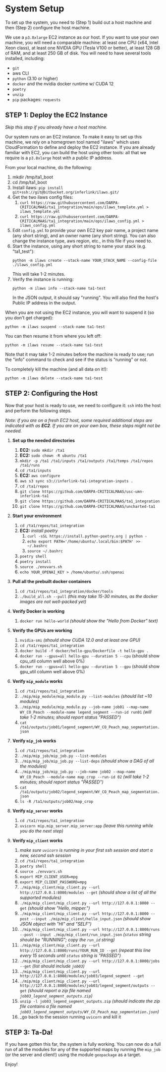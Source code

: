 # System Setup

To set up the system, you need to (Step 1) build out a host machine and then
(Step 2) configure the host machine.

We use a `p3.8xlarge` EC2 instance as our host. If you want to use your own
machine, you will need a comparable machine: at least one CPU (x64, Intel Xeon
class), at least one NVIDIA GPU (Tesla V100 or better), at least 128 GB of
RAM, and at least 250 GB of disk. You will need to have several tools
installed, including:
* `git`
* aws CLI
* `python` (3.10 or higher)
* `docker` and the nvidia docker runtime w/ CUDA 12
* `poetry`
* `unzip`
* `pip` packages: `requests`


## STEP 1: Deploy the EC2 Instance

_Skip this step if you already have a host machine._

Our system runs on an EC2 instance. To make it easy to set up this machine, we
rely on a homegrown tool named "ilaws" which uses CloudFormation to define and
deploy the EC2 instance. If you are already familiar with EC2, you can build
the host using other tools: all that we require is a `p3.8xlarge` host with a
public IP address.

From your local machine, do the following:
1. mkdir /tmp/ta1_boot
2. cd /tmp/ta1_boot
3. Install ilaws: `pip install git+ssh://git@bitbucket.org/inferlink/ilaws.git/`
4. Get the two ilaws config files:
   1. `curl https://raw.githubusercontent.com/DARPA-CRITICALMAAS/ta1_integration/main/ops/ilaws_template.yml > ilaws_template.yml`
   2. `curl https://raw.githubusercontent.com/DARPA-CRITICALMAAS/ta1_integration/main/ops/ilaws_config.yml > ilaws_config.yml`
5. Edit `config.yml` to provide your own EC2 key pair name, a project name (any
    short string), and an owner name (any short string). You can also change
    the instance type, aws region, etc., in this file if you need to.
6. Start the instance, using any short string to name your stack (e.g. "ta1_test"):
    ```
   python -m ilaws create --stack-name YOUR_STACK_NAME --config-file ./ilaws_config.yml
    ```
   This will take 1-2 minutes.
7. Verify the instance is running:
    ```
    python -m ilaws info --stack-name ta1-test
    ```
   In the JSON output, it should say "running". You will also find the host's
   Public IP address in the output.

When you are not using the EC2 instance, you will want to suspend it (so you
don't get charged):
```
python -m ilaws suspend --stack-name ta1-test
```
You can then resume it from where you left off:
```
python -m ilaws resume --stack-name ta1-test
```
Note that it may take 1-2 minutes before the machine is ready to use; run the
"info" command to check and see if the status is "running" or not.

To completely kill the machine (and all data on it!):
```
python -m ilaws delete --stack-name ta1-test
```


## STEP 2: Configuring the Host

Now that your host is ready to use, we need to configure it: `ssh` into the
host and perform the following steps.

_Note: if you are on a fresh EC2 host, some required additional steps are
indicated with as **EC2**. If you are on your own box, these steps might not be
needed._

1. **Set up the needed directories**
    1. **EC2:** `sudo mkdir /ta1`
    2. **EC2:** `sudo chown -R ubuntu /ta1`
    1. `mkdir -p /ta1 /ta1/inputs /ta1/outputs /ta1/temps /ta1/repos /ta1/runs`
    3. `cd /ta1/inputs`
    4. **EC2:** `aws configure`
    5. `aws s3 sync s3://inferlink-ta1-integration-inputs .`
    6. `cd /ta1/repos`
    7. `git clone https://github.com/DARPA-CRITICALMAAS/usc-umn-inferlink-ta1`
    8. `git clone https://github.com/DARPA-CRITICALMAAS/ta1_integration`
    9. `git clone https://github.com/DARPA-CRITICALMAAS/uncharted-ta1`

2. **Start your environment**
    1. `cd /ta1/repos/ta1_integration`
    2. **EC2:** _install poetry_ 
        1. `curl -sSL https://install.python-poetry.org | python -`
        2. `echo export PATH='/home/ubuntu/.local/bin:$PATH' >> ~/.bashrc`
        3. `source ~/.bashrc`
    3. `poetry shell`
    4. `poetry install`
    5. `source ./envvars.sh`
    6. `echo YOUR_OPENAI_KEY > /home/ubuntu/.ssh/openai` 

3. **Pull all the prebuilt docker containers**
    1. `cd /ta1/repos/ta1_integration/docker/tools`
    2. `./build_all.sh --pull` _(this may take 15-30 minutes, as the docker images are not well-packed yet)_

4. **Verify Docker is working**
    1. `docker run hello-world` _(should show the "Hello from Docker" text)_

5. **Verify the GPUs are working**
    1. `nvidia-smi` _(should show CUDA 12.0 and at least one GPU)_
    2. `cd /ta1/repos/ta1_integration`
    3. `docker build -f docker/hello-gpu/Dockerfile -t hello-gpu .`
    4. `docker run --gpus=all hello-gpu --duration 5 --cpu` (should show cpu_util column well above 0%)
    5. `docker run --gpus=all hello-gpu --duration 5 --gpu` (should show gpu_util column well above 0%)

6. **Verify `mip_module` works**
    1. `cd /ta1/repos/ta1_integration`
    2. `./mip/mip_module/mip_module.py --list-modules` _(should list ~10 modules)_
    3. `./mip/mip_module/mip_module.py --job-name job01 --map-name WY_CO_Peach --module-name legend_segment --run-id run01`
        _(will take 1-2 minutes; should report status "PASSED")_
    4. `cat /ta1/outputs/job01/legend_segment/WY_CO_Peach_map_segmentation.json`

7. **Verify `mip_job` works**
    1. `cd /ta1/repos/ta1_integration`
    2. `./mip/mip_job/mip_job.py --list-modules`
    3. `./mip/mip_job/mip_job.py --list-deps` _(should show a DAG of all the modules)_
    4. `./mip/mip_job/mip_job.py --job-name job02 --map-name WY_CO_Peach --module-name map_crop --run-id 02`
        _(will take 1-2 minutes; should report status "PASSED")_
    5. `cat /ta1/outputs/job02/legend_segment/WY_CO_Peach_map_segmentation.json`
    6. `ls -R /ta1/outputs/job02/map_crop`

8. **Verify `mip_server` works**
    1. `cd /ta1/repos/ta1_integration`
    2. `uvicorn mip.mip_server.mip_server:app` _(leave this running while you do the next step)_

9. **Verify `mip_client` works**
    1. _make sure `uvicorn` is running in your first ssh session and start a new, second ssh session_ 
    2. `cd /ta1/repos/ta1_integration`
    3. `poetry shell`
    4. `source ./envvars.sh`
    5. `export MIP_CLIENT_USER=mpg`
    6. `export MIP_CLIENT_PASSWORD=mpg`
    7. `./mip/mip_client/mip_client.py --url http://127.0.0.1:8000/modules --get`
        _(should show a list of all the supported modules)_
    8. `./mip/mip_client/mip_client.py --url http://127.0.0.1:8000 --get`
        _(should show "Hello, mipper.")_
    9. `./mip/mip_client/mip_client.py --url http://127.0.0.1:8000 --post --input ./mip/mip_client/hello_input.json`
        _(should show JSON object with "HI" and "SELF")_
    10. `./mip/mip_client/mip_client.py --url http://127.0.0.1:8000/runs --post --input ./mip/mip_client/run_input.json`
        _(`status` string should be "RUNNING"; copy the `run_id` string)_
    11. `./mip/mip_client/mip_client.py --url http://127.0.0.1:8000/runs/YOUR_RUN_ID --get`
        _(repeat this line every 15 seconds until `status` string is "PASSED")_
    12. `./mip/mip_client/mip_client.py --url http://127.0.0.1:8000/jobs --get`
        _(list should include `job03`)_
    13. `./mip/mip_client/mip_client.py --url http://127.0.0.1:8000/modules/job03/legend_segment --get`
    14. `./mip/mip_client/mip_client.py --url http://127.0.0.1:8000/modules/job03/legend_segment/outputs --get`
         _(should report a zip file named `job03_legend_segment_outputs.zip`)_
    15. `unzip -l job03_legend_segment_outputs.zip`
         _(should indicate the zip file contains a file named `job03_legend_segment_outputs/WY_CO_Peach_map_segmentation.json`)_
    16. _go back to the session running `uvicorn` and kill it


## STEP 3: Ta-Da!

If you have gotten this far, the system is fully working. You can now do a full
run of all the modules for any of the supported maps by running the `mip_job`
(or the server and client!) using the module `geopackage` as a target.

Enjoy!
